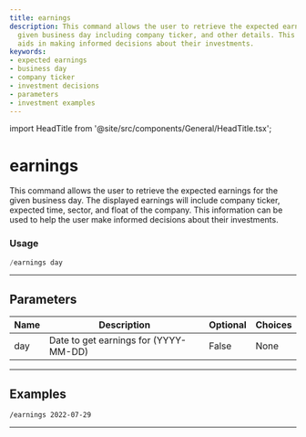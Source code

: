 ```yaml
---
title: earnings
description: This command allows the user to retrieve the expected earnings for a
  given business day including company ticker, and other details. This information
  aids in making informed decisions about their investments.
keywords:
- expected earnings
- business day
- company ticker
- investment decisions
- parameters
- investment examples
---
```


import HeadTitle from '@site/src/components/General/HeadTitle.tsx';

<HeadTitle title="earnings - Duediligence - Telegram - Reference | OpenBB Bot Docs" />

# earnings

This command allows the user to retrieve the expected earnings for the given business day. The displayed earnings will include company ticker, expected time, sector, and float of the company. This information can be used to help the user make informed decisions about their investments.

### Usage

```python wordwrap
/earnings day
```

---

## Parameters

| Name | Description | Optional | Choices |
| ---- | ----------- | -------- | ------- |
| day | Date to get earnings for (YYYY-MM-DD) | False | None |


---

## Examples

```
/earnings 2022-07-29
```

---
